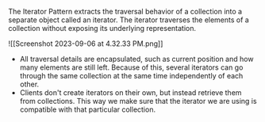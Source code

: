 The Iterator Pattern extracts the traversal behavior of a collection into a separate object called an iterator. The iterator traverses the elements of a collection without exposing its underlying representation.

![[Screenshot 2023-09-06 at 4.32.33 PM.png]]

* All traversal details are encapsulated, such as current position and how many elements are still left. Because of this, several iterators can go through the same collection at the same time independently of each other.
* Clients don't create iterators on their own, but instead retrieve them from collections. This way we make sure that the iterator we are using is compatible with that particular collection.